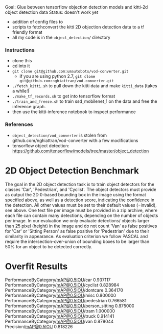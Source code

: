 Goal: Glue between tensorflow objection detection models and kitti-2d object detection data
Status: doesn't work yet

- addition of config files to 
- scripts to fetchconvert the kitti 2D objection detection data to a tf friendly format
- all my code is in the `object_detection/` directory

### Instructions

- clone this
- cd into it
- `git clone git@github.com:umautobots/vod-converter.git`
    - if you are using python 2.7, `git clone git@github.com:nghiattran/vod-converter.git`
- `./fetch_kitti.sh` to pull down the kitti data and make `kitti_data` (takes a while!)
- `./make_tf_records.sh` to get into tensorflow format
- `./train_and_freeze.sh` to train ssd_mobilenet_1 on the data and free the inference graph.
- then use the kitti-inference notebook to inspect performance


### References

- `object_detection/vod_converter` is stolen from github.com/nghiattran/vod-converter with a few modifications
- tensorflow object detection: https://github.com/tensorflow/models/tree/master/object_detection


2D Object Detection Benchmark
=============================

The goal in the 2D object detection task is to train object detectors for the
classes 'Car', 'Pedestrian', and 'Cyclist'. The object detectors must
provide as output the 2D 0-based bounding box in the image using the format
specified above, as well as a detection score, indicating the confidence
in the detection. All other values must be set to their default values
(=invalid), see above. One text file per image must be provided in a zip
archive, where each file can contain many detections, depending on the
number of objects per image. In our evaluation we only evaluate detections/
objects larger than 25 pixel (height) in the image and do not count 'Van' as
false positives for 'Car' or 'Sitting Person' as false positive for 'Pedestrian'
due to their similarity in appearance. As evaluation criterion we follow
PASCAL and require the intersection-over-union of bounding boxes to be
larger than 50% for an object to be detected correctly.


Overfit Results
=============================

PerformanceByCategory/mAP@0.5IOU/car               0.937117
PerformanceByCategory/mAP@0.5IOU/cyclist           0.828984
PerformanceByCategory/mAP@0.5IOU/dontcare          0.364170
PerformanceByCategory/mAP@0.5IOU/misc              0.800000
PerformanceByCategory/mAP@0.5IOU/pedestrian        0.766581
PerformanceByCategory/mAP@0.5IOU/person_sitting    0.875000
PerformanceByCategory/mAP@0.5IOU/tram              1.000000
PerformanceByCategory/mAP@0.5IOU/truck             0.914141
PerformanceByCategory/mAP@0.5IOU/van               0.878044
Precision/mAP@0.5IOU                               0.818226